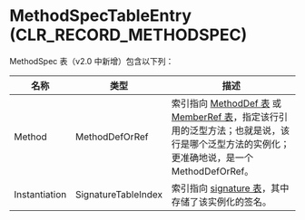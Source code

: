 # MethodSpecTableEntry (CLR_RECORD_METHODSPEC)

MethodSpec 表（v2.0 中新增）包含以下列：

| 名称           | 类型                   | 描述                                                          |
|---------------|---------------------|------------                                                  |
| Method        | MethodDefOrRef      | 索引指向 [MethodDef 表](MethodDefTableEntry.md) 或 [MemberRef 表](MethodRefTableEntry.md)，指定该行引用的泛型方法；也就是说，该行是哪个泛型方法的实例化；更准确地说，是一个 MethodDefOrRef。|
| Instantiation | SignatureTableIndex | 索引指向 [signature 表](SignatureTable.md)，其中存储了该实例化的签名。|